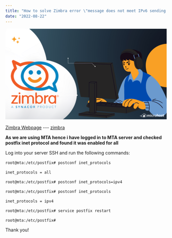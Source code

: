```yaml
---
title: "How to solve Zimbra error \"message does not meet IPv6 sending guidelines regarding PTR\""
date: "2022-08-22"
---
```


![](images/How-to-solve-Zimbra-error-message-does-not-meet-IPv6-sending-guidelines-regarding-PTR-1024x576.png)

[Zimbra Webpage](https://www.zimbra.com/) --- [zimbra](https://utho.com/docs/tutorial/how-to-install-zimbra-on-ubuntu-20-04-lts/)

**As we are using MTA hence i have logged in to MTA server and checked postfix inet protocol and found it was enabled for all**

Log into your server SSH and run the following commands:

```
root@mta:/etc/postfix# postconf inet_protocols
```  
```
inet_protocols = all
```

```
root@mta:/etc/postfix# postconf inet_protocols=ipv4
```  
```
root@mta:/etc/postfix# postconf inet_protocols
```  
```
inet_protocols = ipv4
```  
```
root@mta:/etc/postfix# service postfix restart
```  
```
root@mta:/etc/postfix# 
```

Thank you!

